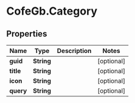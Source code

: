 # CofeGb.Category

## Properties

Name | Type | Description | Notes
------------ | ------------- | ------------- | -------------
**guid** | **String** |  | [optional] 
**title** | **String** |  | [optional] 
**icon** | **String** |  | [optional] 
**query** | **String** |  | [optional] 


